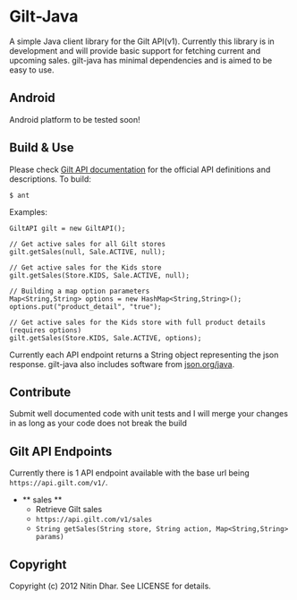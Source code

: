 Gilt-Java
=========
A simple Java client library for the Gilt API(v1). Currently this library is in development and will provide basic support for fetching current and upcoming
sales. gilt-java has minimal dependencies and is aimed to be easy to use.

Android
-------
Android platform to be tested soon!

Build & Use
-----------
Please check [Gilt API documentation](http://api.gilt.com) for the official API definitions and descriptions.
To build:

    $ ant

Examples:

    GiltAPI gilt = new GiltAPI();

    // Get active sales for all Gilt stores
    gilt.getSales(null, Sale.ACTIVE, null);
    
    // Get active sales for the Kids store
    gilt.getSales(Store.KIDS, Sale.ACTIVE, null);

    // Building a map option parameters
    Map<String,String> options = new HashMap<String,String>();
    options.put("product_detail", "true");
    
    // Get active sales for the Kids store with full product details (requires options)
    gilt.getSales(Store.KIDS, Sale.ACTIVE, options);

Currently each API endpoint returns a String object representing the json response. gilt-java also includes software from [json.org/java](http://json.org/java/).

Contribute
------------
Submit well documented code with unit tests and I will merge your changes in as long as your code does not break the build

Gilt API Endpoints
--------------------
Currently there is 1 API endpoint available with the base url being `https://api.gilt.com/v1/`.

- ** sales **
  - Retrieve Gilt sales
  - `https://api.gilt.com/v1/sales`
  - `String getSales(String store, String action, Map<String,String> params)`

Copyright
---------
Copyright (c) 2012 Nitin Dhar. See LICENSE for details.